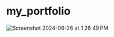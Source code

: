 # my_portfolio
![Screenshot 2024-06-26 at 1 26 49 PM](https://github.com/Yitingx531/python_portfolio/assets/119069886/eb5e5315-d6e5-43e8-bd90-4b6fd8b8923b)
